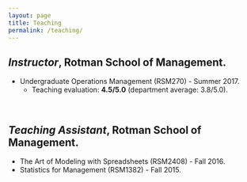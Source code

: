 ```yaml
---
layout: page
title: Teaching
permalink: /teaching/
---
```

## *Instructor*, Rotman School of Management.

* Undergraduate Operations Management (RSM270) - Summer 2017.
  * Teaching evaluation: **4.5/5.0** (department average: 3.8/5.0).

<br/>

## *Teaching Assistant*, Rotman School of Management.

* The Art of Modeling with Spreadsheets (RSM2408) - Fall 2016.
* Statistics for Management (RSM1382) - Fall 2015.

